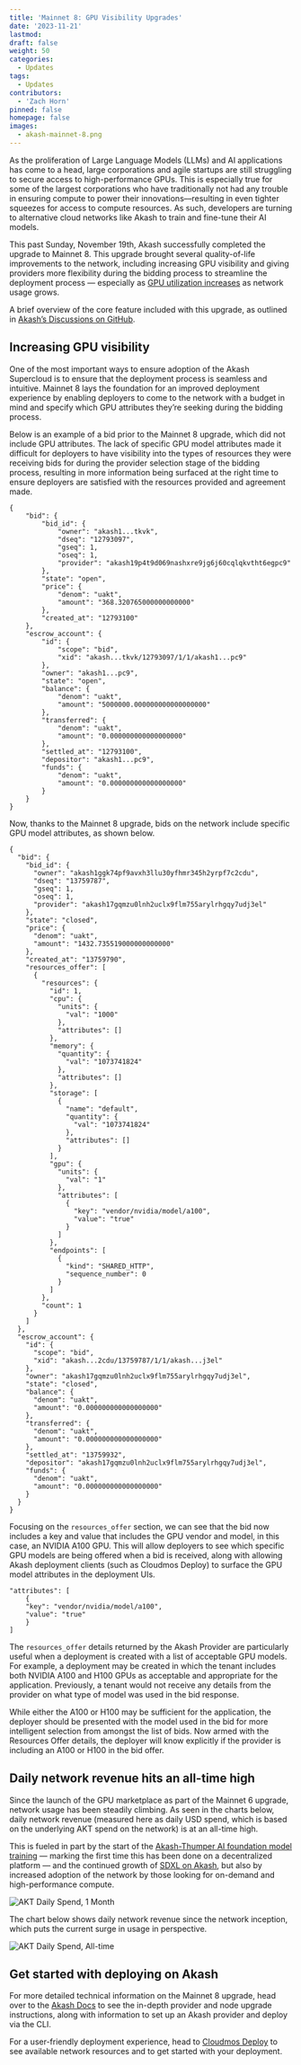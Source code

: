 ```yaml
---
title: 'Mainnet 8: GPU Visibility Upgrades'
date: '2023-11-21'
lastmod:
draft: false
weight: 50
categories:
  - Updates
tags:
  - Updates
contributors:
  - 'Zach Horn'
pinned: false
homepage: false
images:
  - akash-mainnet-8.png
---
```

As the proliferation of Large Language Models (LLMs) and AI applications has come to a head, large corporations and agile startups are still struggling to secure access to high-performance GPUs. This is especially true for some of the largest corporations who have traditionally not had any trouble in ensuring compute to power their innovations––resulting in even tighter squeezes for access to compute resources. As such, developers are turning to alternative cloud networks like Akash to train and fine-tune their AI models.

This past Sunday, November 19th, Akash successfully completed the upgrade to Mainnet 8. This upgrade brought several quality-of-life improvements to the network, including increasing GPU visibility and giving providers more flexibility during the bidding process to streamline the deployment process — especially as [GPU utilization increases](https://deploy.cloudmos.io/graph/graphics-gpu) as network usage grows.

A brief overview of the core feature included with this upgrade, as outlined in [Akash’s Discussions on GitHub](https://github.com/orgs/akash-network/projects/5/views/1?pane=issue&itemId=41817276).

## Increasing GPU visibility
One of the most important ways to ensure adoption of the Akash Supercloud is to ensure that the deployment process is seamless and intuitive. Mainnet 8 lays the foundation for an improved deployment experience by enabling deployers to come to the network with a budget in mind and specify which  GPU attributes they’re seeking during the bidding process. 

Below is an example of a bid prior to the Mainnet 8 upgrade, which did not include GPU attributes. The lack of specific GPU model attributes made it difficult for deployers to have visibility into the types of resources they were receiving bids for during the provider selection stage of the bidding process, resulting in more information being surfaced at the right time to ensure deployers are satisfied with the resources provided and agreement made.

```
{
    "bid": {
        "bid_id": {
            "owner": "akash1...tkvk",
            "dseq": "12793097",
            "gseq": 1,
            "oseq": 1,
            "provider": "akash19p4t9d069nashxre9jg6j60cqlqkvtht6egpc9"
        },
        "state": "open",
        "price": {
            "denom": "uakt",
            "amount": "368.320765000000000000"
        },
        "created_at": "12793100"
    },
    "escrow_account": {
        "id": {
            "scope": "bid",
            "xid": "akash...tkvk/12793097/1/1/akash1...pc9"
        },
        "owner": "akash1...pc9",
        "state": "open",
        "balance": {
            "denom": "uakt",
            "amount": "5000000.000000000000000000"
        },
        "transferred": {
            "denom": "uakt",
            "amount": "0.000000000000000000"
        },
        "settled_at": "12793100",
        "depositor": "akash1...pc9",
        "funds": {
            "denom": "uakt",
            "amount": "0.000000000000000000"
        }
    }
}
```

Now, thanks to the Mainnet 8 upgrade, bids on the network include specific GPU model attributes, as shown below.

```
{
  "bid": {
    "bid_id": {
      "owner": "akash1ggk74pf9avxh3llu30yfhmr345h2yrpf7c2cdu",
      "dseq": "13759787",
      "gseq": 1,
      "oseq": 1,
      "provider": "akash17gqmzu0lnh2uclx9flm755arylrhgqy7udj3el"
    },
    "state": "closed",
    "price": {
      "denom": "uakt",
      "amount": "1432.735519000000000000"
    },
    "created_at": "13759790",
    "resources_offer": [
      {
        "resources": {
          "id": 1,
          "cpu": {
            "units": {
              "val": "1000"
            },
            "attributes": []
          },
          "memory": {
            "quantity": {
              "val": "1073741824"
            },
            "attributes": []
          },
          "storage": [
            {
              "name": "default",
              "quantity": {
                "val": "1073741824"
              },
              "attributes": []
            }
          ],
          "gpu": {
            "units": {
              "val": "1"
            },
            "attributes": [
              {
                "key": "vendor/nvidia/model/a100",
                "value": "true"
              }
            ]
          },
          "endpoints": [
            {
              "kind": "SHARED_HTTP",
              "sequence_number": 0
            }
          ]
        },
        "count": 1
      }
    ]
  },
  "escrow_account": {
    "id": {
      "scope": "bid",
      "xid": "akash...2cdu/13759787/1/1/akash...j3el"
    },
    "owner": "akash17gqmzu0lnh2uclx9flm755arylrhgqy7udj3el",
    "state": "closed",
    "balance": {
      "denom": "uakt",
      "amount": "0.000000000000000000"
    },
    "transferred": {
      "denom": "uakt",
      "amount": "0.000000000000000000"
    },
    "settled_at": "13759932",
    "depositor": "akash17gqmzu0lnh2uclx9flm755arylrhgqy7udj3el",
    "funds": {
      "denom": "uakt",
      "amount": "0.000000000000000000"
    }
  }
}
```

Focusing on the `resources_offer` section, we can see that the bid now includes a key and value that includes the GPU vendor and model, in this case, an NVIDIA A100 GPU. This will allow deployers to see which specific GPU models are being offered when a bid is received, along with allowing Akash deployment clients (such as Cloudmos Deploy) to surface the GPU model attributes in the deployment UIs. 

``` 
"attributes": [
    {
    "key": "vendor/nvidia/model/a100",
    "value": "true"
    }
]
```

The `resources_offer` details returned by the Akash Provider are particularly useful when a deployment is created with a list of acceptable GPU models. For example, a deployment may be created in which the tenant includes both NVIDIA A100 and H100 GPUs as acceptable and appropriate for the application. Previously, a tenant would not receive any details from the provider on what type of model was used in the bid response.

While either the A100 or H100 may be sufficient for the application, the deployer should be presented with the model used in the bid for more intelligent selection from amongst the list of bids. Now armed with the Resources Offer details, the deployer will know explicitly if the provider is including an A100 or H100 in the bid offer.

## Daily network revenue hits an all-time high
Since the launch of the GPU marketplace as part of the Mainnet 6 upgrade, network usage has been steadily climbing. As seen in the charts below, daily network revenue (measured here as daily USD spend, which is based on the underlying AKT spend on the network) is at an all-time high.

This is fueled in part by the start of the [Akash-Thumper AI foundation model training](https://github.com/orgs/akash-network/discussions/300) — marking the first time this has been done on a decentralized platform — and the continued growth of [SDXL on Akash](https://sdxl.akash.network), but also by increased adoption of the network by those looking for on-demand and high-performance compute.

![AKT Daily Spend, 1 Month](daily-spend-1-mo.png)

The chart below shows daily network revenue since the network inception, which puts the current surge in usage in perspective.

![AKT Daily Spend, All-time](daily-spend-all-time.png)

## Get started with deploying on Akash
For more detailed technical information on the Mainnet 8 upgrade, head over to the [Akash Docs](https://docs.akash.network/akash-mainnet8-upgrade) to see the in-depth provider and node upgrade instructions, along with information to set up an Akash provider and deploy via the CLI.

For a user-friendly deployment experience, head to [Cloudmos Deploy](https://deploy.cloudmos.io/) to see available network resources and to get started with your deployment.
